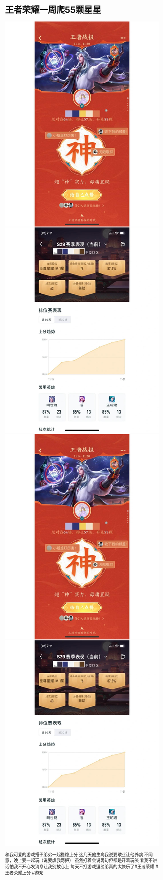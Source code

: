 # 王者荣耀一周爬55颗星星

![](img/85efdedb-0f3f-4ff9-97dc-5fe2e8b4801b.jpg)
![](img/f956ff46-13df-4cab-b25d-c34684c33c57.jpg)
![](img/5be884e8-3beb-4707-8bb5-80596e42b6f5.jpg)
![](img/a6a9e73e-e051-4d00-82c5-3973b399c179.jpg)

和我可爱的游戏搭子弟弟一起稳稳上分
这几天他生病我说要歇业让他养病
不同意，晚上要一起玩（说要虐我两把）
虽然打着会说两句但都是开着玩笑
看我不讲话怕我不开心发消息让我别放心上
每天不打游戏逗弟弟真的太快乐了#王者荣耀 #王者荣耀上分 #游戏